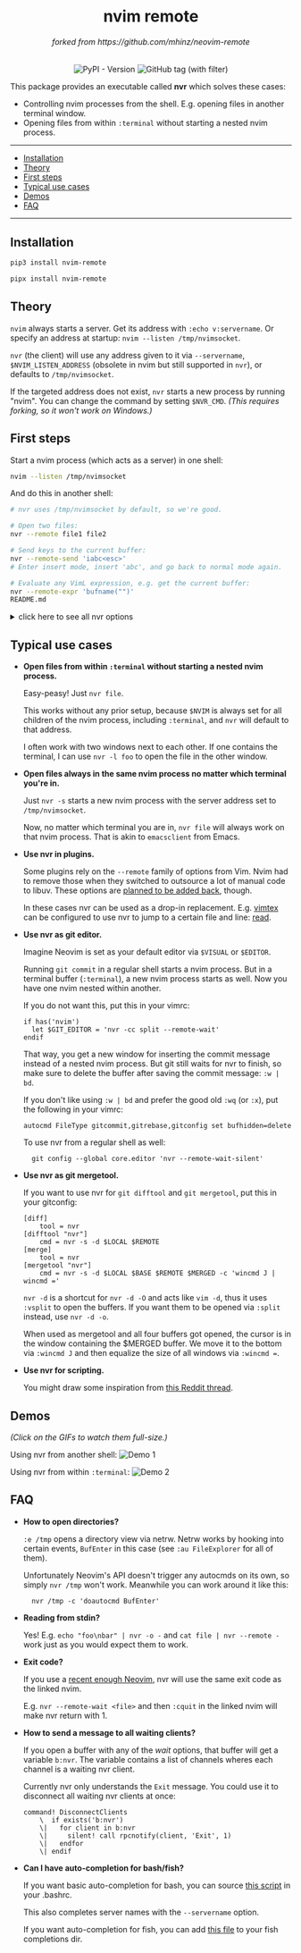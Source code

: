 <h1 align="center">nvim remote</h1>
<h6 align="center">forked from https://github.com/mhinz/neovim-remote</h6>
<p align='center'>
  <img alt="PyPI - Version" src="https://img.shields.io/pypi/v/nvim-remote?style=for-the-badge&logo=pypi">
  <img alt="GitHub tag (with filter)" src="https://img.shields.io/github/v/tag/1995parham/nvim-remote?style=for-the-badge&logo=github">
</p>

This package provides an executable called **nvr** which solves these cases:

- Controlling nvim processes from the shell. E.g. opening files in another
  terminal window.
- Opening files from within `:terminal` without starting a nested nvim process.

---

- [Installation](#installation)
- [Theory](#theory)
- [First steps](#first-steps)
- [Typical use cases](#typical-use-cases)
- [Demos](#demos)
- [FAQ](#faq)

---

## Installation

```bash
pip3 install nvim-remote

pipx install nvim-remote
```

## Theory

`nvim` always starts a server. Get its address with `:echo v:servername`. Or
specify an address at startup: `nvim --listen /tmp/nvimsocket`.

`nvr` (the client) will use any address given to it via `--servername`,
`$NVIM_LISTEN_ADDRESS` (obsolete in nvim but still supported in `nvr`), or
defaults to `/tmp/nvimsocket`.

If the targeted address does not exist, `nvr` starts a new process by running
"nvim". You can change the command by setting `$NVR_CMD`. _(This requires
forking, so it won't work on Windows.)_

## First steps

Start a nvim process (which acts as a server) in one shell:

```bash
nvim --listen /tmp/nvimsocket
```

And do this in another shell:

```bash
# nvr uses /tmp/nvimsocket by default, so we're good.

# Open two files:
nvr --remote file1 file2

# Send keys to the current buffer:
nvr --remote-send 'iabc<esc>'
# Enter insert mode, insert 'abc', and go back to normal mode again.

# Evaluate any VimL expression, e.g. get the current buffer:
nvr --remote-expr 'bufname("")'
README.md
```

<details>
<summary>click here to see all nvr options</summary>

```bash
$ nvr -h
usage: nvr [arguments]

Remote control Neovim processes.

If no process is found, a new one will be started.

    $ nvr --remote-send 'iabc<cr><esc>'
    $ nvr --remote-expr 'map([1,2,3], "v:val + 1")'

Any arguments not consumed by options will be fed to --remote-silent:

    $ nvr --remote-silent file1 file2
    $ nvr file1 file2

All --remote options take optional commands.
Exception: --remote-expr, --remote-send.

    $ nvr +10 file
    $ nvr +'echomsg "foo" | echomsg "bar"' file
    $ nvr --remote-tab-wait +'set bufhidden=delete' file

Open files in a new window from a terminal buffer:

    $ nvr -cc split file1 file2

Use nvr from git to edit commit messages:

    $ git config --global core.editor 'nvr --remote-wait-silent'

optional arguments:
  -h, --help            show this help message and exit
  --remote [<file> [<file> ...]]
                        Use :edit to open files. If no process is found, throw
                        an error and start a new one.
  --remote-wait [<file> [<file> ...]]
                        Like --remote, but block until all buffers opened by
                        this option get deleted or the process exits.
  --remote-silent [<file> [<file> ...]]
                        Like --remote, but throw no error if no process is
                        found.
  --remote-wait-silent [<file> [<file> ...]]
                        Combines --remote-wait and --remote-silent.
  --remote-tab [<file> [<file> ...]]
                        Like --remote, but use :tabedit.
  --remote-tab-wait [<file> [<file> ...]]
                        Like --remote-wait, but use :tabedit.
  --remote-tab-silent [<file> [<file> ...]]
                        Like --remote-silent, but use :tabedit.
  --remote-tab-wait-silent [<file> [<file> ...]]
                        Like --remote-wait-silent, but use :tabedit.
  --remote-send <keys>  Send key presses.
  --remote-expr <expr>  Evaluate expression and print result in shell.
  --servername <addr>   Set the address to be used. This overrides the default
                        "/tmp/nvimsocket" and $NVIM_LISTEN_ADDRESS.
  --serverlist          Print the TCPv4 and Unix domain socket addresses of
                        all nvim processes.
  -cc <cmd>             Execute a command before every other option.
  -c <cmd>              Execute a command after every other option.
  -d                    Diff mode. Use :diffthis on all to be opened buffers.
  -l                    Change to previous window via ":wincmd p".
  -o <file> [<file> ...]
                        Open files via ":split".
  -O <file> [<file> ...]
                        Open files via ":vsplit".
  -p <file> [<file> ...]
                        Open files via ":tabedit".
  -q <errorfile>        Read errorfile into quickfix list and display first
                        error.
  -s                    Silence "no server found" message.
  -t <tag>              Jump to file and position of given tag.
  --nostart             If no process is found, do not start a new one.
  --version             Show the nvr version.

Development: https://github.com/mhinz/neovim-remote

Happy hacking!
```

</details>

## Typical use cases

- **Open files from within `:terminal` without starting a nested nvim process.**

  Easy-peasy! Just `nvr file`.

  This works without any prior setup, because `$NVIM` is always set for all
  children of the nvim process, including `:terminal`, and `nvr` will default
  to that address.

  I often work with two windows next to each other. If one contains the
  terminal, I can use `nvr -l foo` to open the file in the other window.

- **Open files always in the same nvim process no matter which terminal you're in.**

  Just `nvr -s` starts a new nvim process with the server address set to
  `/tmp/nvimsocket`.

  Now, no matter which terminal you are in, `nvr file` will always work on
  that nvim process. That is akin to `emacsclient` from Emacs.

- **Use nvr in plugins.**

  Some plugins rely on the `--remote` family of options from Vim. Nvim had to
  remove those when they switched to outsource a lot of manual code to libuv.
  These options are [planned to be added back](https://github.com/neovim/neovim/issues/1750), though.

  In these cases nvr can be used as a drop-in replacement. E.g.
  [vimtex](https://github.com/lervag/vimtex) can be configured to use nvr to
  jump to a certain file and line: [read](https://github.com/lervag/vimtex/blob/80b96c13fe9edc5261e9be104fe15cf3bdc3173d/doc/vimtex.txt#L1702-L1708).

- **Use nvr as git editor.**

  Imagine Neovim is set as your default editor via `$VISUAL` or `$EDITOR`.

  Running `git commit` in a regular shell starts a nvim process. But in a
  terminal buffer (`:terminal`), a new nvim process starts as well. Now you
  have one nvim nested within another.

  If you do not want this, put this in your vimrc:

  ```vim
  if has('nvim')
    let $GIT_EDITOR = 'nvr -cc split --remote-wait'
  endif
  ```

  That way, you get a new window for inserting the commit message instead of a
  nested nvim process. But git still waits for nvr to finish, so make sure to
  delete the buffer after saving the commit message: `:w | bd`.

  If you don't like using `:w | bd` and prefer the good old `:wq` (or `:x`),
  put the following in your vimrc:

  ```vim
  autocmd FileType gitcommit,gitrebase,gitconfig set bufhidden=delete
  ```

  To use nvr from a regular shell as well:

        git config --global core.editor 'nvr --remote-wait-silent'

- **Use nvr as git mergetool.**

  If you want to use nvr for `git difftool` and `git mergetool`, put this in
  your gitconfig:

  ```
  [diff]
      tool = nvr
  [difftool "nvr"]
      cmd = nvr -s -d $LOCAL $REMOTE
  [merge]
      tool = nvr
  [mergetool "nvr"]
      cmd = nvr -s -d $LOCAL $BASE $REMOTE $MERGED -c 'wincmd J | wincmd ='
  ```

  `nvr -d` is a shortcut for `nvr -d -O` and acts like `vim -d`, thus it uses
  `:vsplit` to open the buffers. If you want them to be opened via `:split`
  instead, use `nvr -d -o`.

  When used as mergetool and all four buffers got opened, the cursor is in the
  window containing the $MERGED buffer. We move it to the bottom via `:wincmd
J` and then equalize the size of all windows via `:wincmd =`.

- **Use nvr for scripting.**

  You might draw some inspiration from [this Reddit
  thread](https://www.reddit.com/r/neovim/comments/aex45u/integrating_nvr_and_tmux_to_use_a_single_tmux_per).

## Demos

_(Click on the GIFs to watch them full-size.)_

Using nvr from another shell: ![Demo 1](https://github.com/mhinz/neovim-remote/raw/master/images/demo1.gif)

Using nvr from within `:terminal`: ![Demo 2](https://github.com/mhinz/neovim-remote/raw/master/images/demo2.gif)

## FAQ

- **How to open directories?**

  `:e /tmp` opens a directory view via netrw. Netrw works by hooking into certain
  events, `BufEnter` in this case (see `:au FileExplorer` for all of them).

  Unfortunately Neovim's API doesn't trigger any autocmds on its own, so simply
  `nvr /tmp` won't work. Meanwhile you can work around it like this:

        nvr /tmp -c 'doautocmd BufEnter'

- **Reading from stdin?**

  Yes! E.g. `echo "foo\nbar" | nvr -o -` and `cat file | nvr --remote -` work just
  as you would expect them to work.

- **Exit code?**

  If you use a [recent enough
  Neovim](https://github.com/neovim/neovim/commit/d2e8c76dc22460ddfde80477dd93aab3d5866506), nvr will use the same exit code as the linked nvim.

  E.g. `nvr --remote-wait <file>` and then `:cquit` in the linked nvim will make
  nvr return with 1.

- **How to send a message to all waiting clients?**

  If you open a buffer with any of the _wait_ options, that buffer will get a
  variable `b:nvr`. The variable contains a list of channels wheres each
  channel is a waiting nvr client.

  Currently nvr only understands the `Exit` message. You could use it to
  disconnect all waiting nvr clients at once:

  ```vim
  command! DisconnectClients
      \  if exists('b:nvr')
      \|   for client in b:nvr
      \|     silent! call rpcnotify(client, 'Exit', 1)
      \|   endfor
      \| endif
  ```

- **Can I have auto-completion for bash/fish?**

  If you want basic auto-completion for bash, you can source [this
  script](contrib/completion.bash) in your .bashrc.

  This also completes server names with the `--servername` option.

  If you want auto-completion for fish, you can add [this
  file](contrib/completion.fish) to your fish completions dir.
